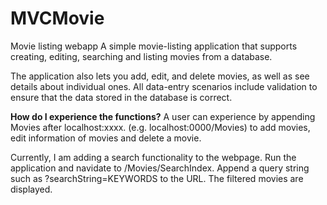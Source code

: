 # MVCMovie
Movie listing webapp
A simple movie-listing application that supports creating, editing, searching and listing movies from a database.

The application also lets you add, edit, and delete movies, as well as see details about individual ones. All data-entry scenarios include validation to ensure that the data stored in the database is correct.


**How do I experience the functions?**
A user can experience by appending Movies after localhost:xxxx. (e.g. localhost:0000/Movies) to add movies, edit information of movies and delete a movie.

Currently, I am adding a search functionality to the webpage. Run the application and navidate to /Movies/SearchIndex.
Append a query string such as ?searchString=KEYWORDS to the URL. The filtered movies are displayed.
